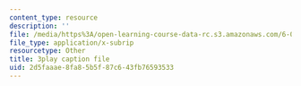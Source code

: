 ```yaml
---
content_type: resource
description: ''
file: /media/https%3A/open-learning-course-data-rc.s3.amazonaws.com/6-004-computation-structures-spring-2017/2d5faaae8fa85b5f87c643fb76593533_FkFYxaWhn8g.vtt
file_type: application/x-subrip
resourcetype: Other
title: 3play caption file
uid: 2d5faaae-8fa8-5b5f-87c6-43fb76593533
---
```

